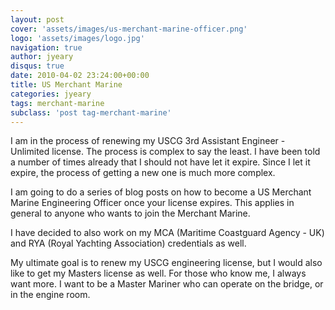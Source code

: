 ```yaml
---
layout: post
cover: 'assets/images/us-merchant-marine-officer.png'
logo: 'assets/images/logo.jpg'
navigation: true
author: jyeary
disqus: true
date: 2010-04-02 23:24:00+00:00
title: US Merchant Marine
categories: jyeary
tags: merchant-marine
subclass: 'post tag-merchant-marine'
---
```

I am in the process of renewing my USCG 3rd Assistant Engineer - Unlimited license. The process is complex to say the least. I have been told a number of times already that I should not have let it expire. Since I let it expire, the process of getting a new one is much more complex.  
  
I am going to do a series of blog posts on how to become a US Merchant Marine Engineering Officer once your license expires. This applies in general to anyone who wants to join the Merchant Marine.  
  
I have decided to also work on my MCA (Maritime Coastguard Agency - UK) and RYA (Royal Yachting Association) credentials as well.  
  
My ultimate goal is to renew my USCG engineering license, but I would also like to get my Masters license as well. For those who know me, I always want more. I want to be a Master Mariner who can operate on the bridge, or in the engine room.
